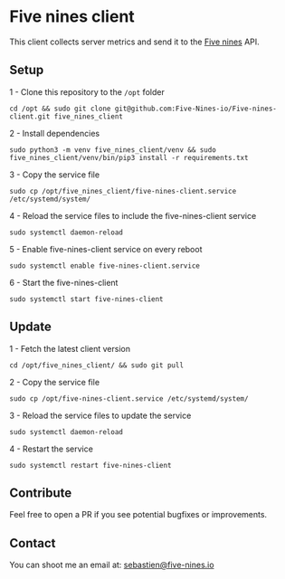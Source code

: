 # Five nines client

This client collects server metrics and send it to the [Five nines](https://five-nines.io) API.

## Setup

1 - Clone this repository to the `/opt` folder
```
cd /opt && sudo git clone git@github.com:Five-Nines-io/Five-nines-client.git five_nines_client
```

2 - Install dependencies
```
sudo python3 -m venv five_nines_client/venv && sudo five_nines_client/venv/bin/pip3 install -r requirements.txt
```

3 - Copy the service file

```
sudo cp /opt/five_nines_client/five-nines-client.service /etc/systemd/system/
```

4 - Reload the service files to include the five-nines-client service

```
sudo systemctl daemon-reload
```

5 - Enable five-nines-client service on every reboot
```
sudo systemctl enable five-nines-client.service
```

6 - Start the five-nines-client
```
sudo systemctl start five-nines-client
```

## Update

1 - Fetch the latest client version
```
cd /opt/five_nines_client/ && sudo git pull
```

2 - Copy the service file

```
sudo cp /opt/five-nines-client.service /etc/systemd/system/
```

3 - Reload the service files to update the service

```
sudo systemctl daemon-reload
```

4 - Restart the service
```
sudo systemctl restart five-nines-client
```

## Contribute

Feel free to open a PR if you see potential bugfixes or improvements.

## Contact

You can shoot me an email at: [sebastien@five-nines.io](mailto:sebastien@five-nines.io)

